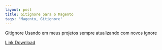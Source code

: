 ```yaml
---
layout: post
title: Gitignore para o Magento
tags: 'Magento, Gitignore'
---
```

Gitignore  Usando em meus projetos sempre atualizando com novos ignore

[Link Download ](https://github.com/jonatanaxe/Config-Personalizadas/blob/master/.gitignore-magento)
